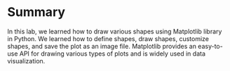 # Summary

In this lab, we learned how to draw various shapes using Matplotlib library in Python. We learned how to define shapes, draw shapes, customize shapes, and save the plot as an image file. Matplotlib provides an easy-to-use API for drawing various types of plots and is widely used in data visualization.
